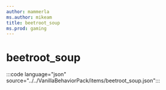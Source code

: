 ```yaml
---
author: mammerla
ms.author: mikeam
title: beetroot_soup
ms.prod: gaming
---
```


# beetroot_soup

:::code language="json" source="../../VanillaBehaviorPack/items/beetroot_soup.json":::